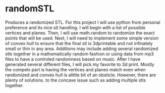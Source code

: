# randomSTL
Produces a randomized STL. 
For this project I will use python from personal preference and its nice stl handling. I will begin with a list of possible vertices and planes. Then, I will use math.random to randomize the exact points that will be used. Next, I will need to implement some simple version of convex hull to ensure that the final stl is 3dprintable and not infinately small or thin in any area. Additions may include adding several randomized stls together in a mathematically random fashion or using data from mp3 files to have a controled randomness based on music. After I have generated several different files, I will pick my favorite to 3d print. Mostly the compelx part is having the vertices and planes match even when randomized and convex hull is alittle bit of an obsticle. However, there are plenty of solutions. to the concave issue such as adding multiple stls together. 
